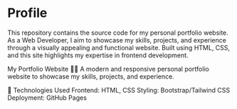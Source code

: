 # Profile
This repository contains the source code for my personal portfolio website. As a Web Developer, I aim to showcase my skills, projects, and experience through a visually appealing and functional website. Built using HTML, CSS, and this site highlights my expertise in frontend  development.

My Portfolio Website 🎨🚀 
A modern and responsive personal portfolio website to showcase my skills, projects, and experience.

🔧 Technologies 
Used Frontend: HTML, CSS
Styling: Bootstrap/Tailwind CSS 
Deployment: GitHub Pages

